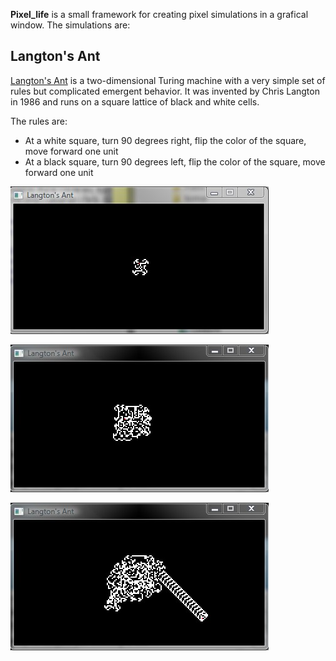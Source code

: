 **Pixel_life** is a small framework for creating pixel simulations in a grafical window. The simulations are:

Langton's Ant
-------------
[Langton's Ant](http://en.wikipedia.org/wiki/Langton's_ant) is a two-dimensional Turing machine with a very simple set of rules but complicated emergent behavior. It was invented by Chris Langton in 1986 and runs on a square lattice of black and white cells.

The rules are: 
 * At a white square, turn 90 degrees right, flip the color of the square, move forward one unit
 * At a black square, turn 90 degrees left, flip the color of the square, move forward one unit

![Ant screenshot 1](http://github.com/tormaroe/marosoft_misc/raw/master/pixel_life/screenshots/langtons_ant_1.jpg)

![Ant screenshot 1](http://github.com/tormaroe/marosoft_misc/raw/master/pixel_life/screenshots/langtons_ant_2.jpg)

![Ant screenshot 1](http://github.com/tormaroe/marosoft_misc/raw/master/pixel_life/screenshots/langtons_ant_3.jpg)
